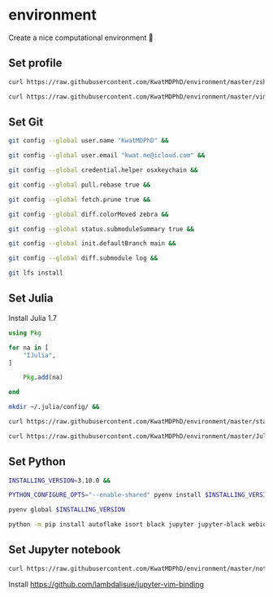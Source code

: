 # environment

Create a nice computational environment :bath:

## Set profile

```sh
curl https://raw.githubusercontent.com/KwatMDPhD/environment/master/zshrc > ~/.zshrc &&

curl https://raw.githubusercontent.com/KwatMDPhD/environment/master/vimrc > ~/.vimrc
```

## Set Git

```sh
git config --global user.name "KwatMDPhD" &&

git config --global user.email "kwat.me@icloud.com" &&

git config --global credential.helper osxkeychain &&

git config --global pull.rebase true &&

git config --global fetch.prune true &&

git config --global diff.colorMoved zebra &&

git config --global status.submoduleSummary true &&

git config --global init.defaultBranch main &&

git config --global diff.submodule log &&

git lfs install
```

## Set Julia

Install Julia 1.7

```julia
using Pkg

for na in [
    "IJulia",
]

    Pkg.add(na)

end
```

```sh
mkdir ~/.julia/config/ &&

curl https://raw.githubusercontent.com/KwatMDPhD/environment/master/startup.jl > ~/.julia/config/startup.jl
```

```sh
curl https://raw.githubusercontent.com/KwatMDPhD/environment/master/JuliaFormatter.toml > ~/.JuliaFormatter.toml
```

## Set Python

```sh
INSTALLING_VERSION=3.10.0 &&

PYTHON_CONFIGURE_OPTS="--enable-shared" pyenv install $INSTALLING_VERSION &&

pyenv global $INSTALLING_VERSION
```

```sh
python -m pip install autoflake isort black jupyter jupyter-black webio_jupyter_extension kaleido
```

## Set Jupyter notebook

```sh
curl https://raw.githubusercontent.com/KwatMDPhD/environment/master/notebook.json > ~/.jupyter/nbconfig/notebook.json
```

Install https://github.com/lambdalisue/jupyter-vim-binding
